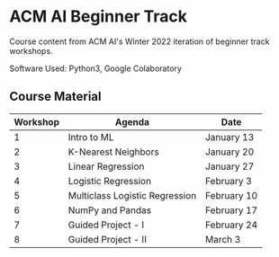 # ACM AI Beginner Track

Course content from ACM AI's Winter 2022 iteration of beginner track workshops.

Software Used: Python3, Google Colaboratory

## Course Material

Workshop | Agenda | Date  
--- | --- | --- 
1 |  Intro to ML | January 13
2 |  K-Nearest Neighbors | January 20
3 |  Linear Regression | January 27
4 |  Logistic Regression | February 3 
5 |  Multiclass Logistic Regression | February 10
6 |  NumPy and Pandas | February 17
7 |  Guided Project - I | February 24
8 |  Guided Project - II | March 3

